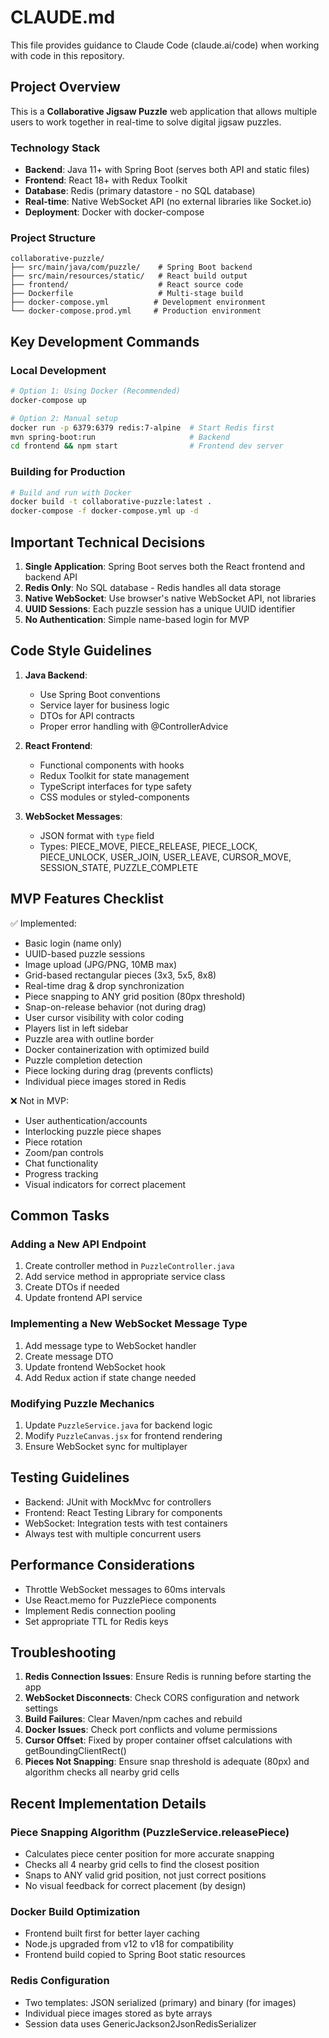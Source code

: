 # CLAUDE.md

This file provides guidance to Claude Code (claude.ai/code) when working with code in this repository.

## Project Overview

This is a **Collaborative Jigsaw Puzzle** web application that allows multiple users to work together in real-time to solve digital jigsaw puzzles.

### Technology Stack
- **Backend**: Java 11+ with Spring Boot (serves both API and static files)
- **Frontend**: React 18+ with Redux Toolkit
- **Database**: Redis (primary datastore - no SQL database)
- **Real-time**: Native WebSocket API (no external libraries like Socket.io)
- **Deployment**: Docker with docker-compose

### Project Structure
```
collaborative-puzzle/
├── src/main/java/com/puzzle/    # Spring Boot backend
├── src/main/resources/static/   # React build output
├── frontend/                    # React source code
├── Dockerfile                   # Multi-stage build
├── docker-compose.yml          # Development environment
└── docker-compose.prod.yml     # Production environment
```

## Key Development Commands

### Local Development
```bash
# Option 1: Using Docker (Recommended)
docker-compose up

# Option 2: Manual setup
docker run -p 6379:6379 redis:7-alpine  # Start Redis first
mvn spring-boot:run                     # Backend
cd frontend && npm start                # Frontend dev server
```

### Building for Production
```bash
# Build and run with Docker
docker build -t collaborative-puzzle:latest .
docker-compose -f docker-compose.yml up -d
```

## Important Technical Decisions

1. **Single Application**: Spring Boot serves both the React frontend and backend API
2. **Redis Only**: No SQL database - Redis handles all data storage
3. **Native WebSocket**: Use browser's native WebSocket API, not libraries
4. **UUID Sessions**: Each puzzle session has a unique UUID identifier
5. **No Authentication**: Simple name-based login for MVP

## Code Style Guidelines

1. **Java Backend**:
   - Use Spring Boot conventions
   - Service layer for business logic
   - DTOs for API contracts
   - Proper error handling with @ControllerAdvice

2. **React Frontend**:
   - Functional components with hooks
   - Redux Toolkit for state management
   - TypeScript interfaces for type safety
   - CSS modules or styled-components

3. **WebSocket Messages**:
   - JSON format with `type` field
   - Types: PIECE_MOVE, PIECE_RELEASE, PIECE_LOCK, PIECE_UNLOCK, USER_JOIN, USER_LEAVE, CURSOR_MOVE, SESSION_STATE, PUZZLE_COMPLETE

## MVP Features Checklist

✅ Implemented:
- Basic login (name only)
- UUID-based puzzle sessions
- Image upload (JPG/PNG, 10MB max)
- Grid-based rectangular pieces (3x3, 5x5, 8x8)
- Real-time drag & drop synchronization
- Piece snapping to ANY grid position (80px threshold)
- Snap-on-release behavior (not during drag)
- User cursor visibility with color coding
- Players list in left sidebar
- Puzzle area with outline border
- Docker containerization with optimized build
- Puzzle completion detection
- Piece locking during drag (prevents conflicts)
- Individual piece images stored in Redis

❌ Not in MVP:
- User authentication/accounts
- Interlocking puzzle piece shapes
- Piece rotation
- Zoom/pan controls
- Chat functionality
- Progress tracking
- Visual indicators for correct placement

## Common Tasks

### Adding a New API Endpoint
1. Create controller method in `PuzzleController.java`
2. Add service method in appropriate service class
3. Create DTOs if needed
4. Update frontend API service

### Implementing a New WebSocket Message Type
1. Add message type to WebSocket handler
2. Create message DTO
3. Update frontend WebSocket hook
4. Add Redux action if state change needed

### Modifying Puzzle Mechanics
1. Update `PuzzleService.java` for backend logic
2. Modify `PuzzleCanvas.jsx` for frontend rendering
3. Ensure WebSocket sync for multiplayer

## Testing Guidelines

- Backend: JUnit with MockMvc for controllers
- Frontend: React Testing Library for components
- WebSocket: Integration tests with test containers
- Always test with multiple concurrent users

## Performance Considerations

- Throttle WebSocket messages to 60ms intervals
- Use React.memo for PuzzlePiece components
- Implement Redis connection pooling
- Set appropriate TTL for Redis keys

## Troubleshooting

1. **Redis Connection Issues**: Ensure Redis is running before starting the app
2. **WebSocket Disconnects**: Check CORS configuration and network settings
3. **Build Failures**: Clear Maven/npm caches and rebuild
4. **Docker Issues**: Check port conflicts and volume permissions
5. **Cursor Offset**: Fixed by proper container offset calculations with getBoundingClientRect()
6. **Pieces Not Snapping**: Ensure snap threshold is adequate (80px) and algorithm checks all nearby grid cells

## Recent Implementation Details

### Piece Snapping Algorithm (PuzzleService.releasePiece)
- Calculates piece center position for more accurate snapping
- Checks all 4 nearby grid cells to find the closest position
- Snaps to ANY valid grid position, not just correct positions
- No visual feedback for correct placement (by design)

### Docker Build Optimization
- Frontend built first for better layer caching
- Node.js upgraded from v12 to v18 for compatibility
- Frontend build copied to Spring Boot static resources

### Redis Configuration
- Two templates: JSON serialized (primary) and binary (for images)
- Individual piece images stored as byte arrays
- Session data uses GenericJackson2JsonRedisSerializer